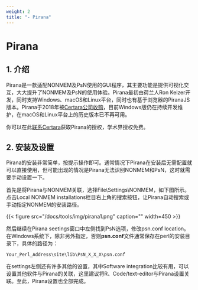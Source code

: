 ```yaml
---
weight: 2
title: "- Pirana"
---
```


<!-- <font style="font-size:2em">Pirana</font>   -->
# Pirana
## 1. 介绍
Pirana是一款适配NONMEM及PsN使用的GUI程序，其主要功能是提供可视化交互，大大提升了NONMEM及PsN的使用体验。Pirana最初由荷兰人Ron Keizer开发，同时支持Windows、macOS和Linux平台，同时也有基于浏览器的PiranaJS版本。Pirana于2018年被[Certara公司收购](https://www.certara.com/pressrelease/certara-acquires-pirana-a-leading-pharmacometrics-modeling-workbench/)，目前Windows版仍在持续开发维护，在macOS和Linux平台上的历史版本已不再可用。

你可以在此[联系Certara](https://www.certara.com/software/pirana-modeling-workbench/)获取Pirana的授权，学术界授权免费。

## 2. 安装及设置
Pirana的安装非常简单，按提示操作即可。通常情况下Pirana在安装后无需配置就可以直接使用，但可能出现的情况是Pirana无法识别NONMEM和PsN，这时就需要手动设置一下。

首先是将Pirana与NONMEM关联，选择File\Settings\NONMEM，如下图所示。点击Local NONMEM installations栏目右上角的搜索按钮，让Pirana自动搜索或手动指定NONMEM的安装路径。

{{< figure src="/docs/tools/img/pirana1.png" caption="" width=450 >}}

然后继续在Pirana seetings窗口中左侧找到PsN选项，修改psn.conf location。在Windows系统下，除非另外指定，否则**psn.conf**文件通常保存在perl的安装目录下，具体的路径为：

```
Your_Perl_Address\site\lib\PsN_X_X_X\psn.conf
```

在settings左侧还有许多其他的设置，其中Software integration比较有用，可以设置其他软件与Pirana的关联，这里建议将R、Code/text-editor与Pirana设置关联。至此，Pirana设置也全部完成。





